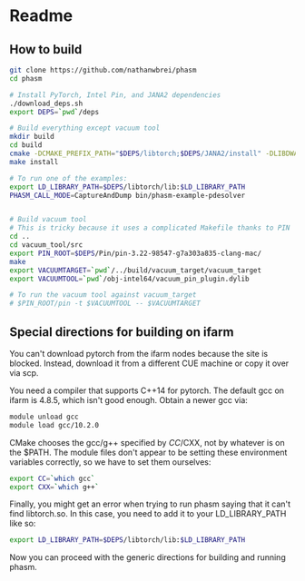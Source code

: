 
# Readme

## How to build
```bash
git clone https://github.com/nathanwbrei/phasm
cd phasm

# Install PyTorch, Intel Pin, and JANA2 dependencies
./download_deps.sh
export DEPS=`pwd`/deps

# Build everything except vacuum tool
mkdir build
cd build
cmake -DCMAKE_PREFIX_PATH="$DEPS/libtorch;$DEPS/JANA2/install" -DLIBDWARF_DIR="$DEPS/libdwarf-0.3.4/install" ..
make install

# To run one of the examples:
export LD_LIBRARY_PATH=$DEPS/libtorch/lib:$LD_LIBRARY_PATH
PHASM_CALL_MODE=CaptureAndDump bin/phasm-example-pdesolver


# Build vacuum tool 
# This is tricky because it uses a complicated Makefile thanks to PIN
cd ..
cd vacuum_tool/src
export PIN_ROOT=$DEPS/Pin/pin-3.22-98547-g7a303a835-clang-mac/
make
export VACUUMTARGET=`pwd`/../build/vacuum_target/vacuum_target
export VACUUMTOOL=`pwd`/obj-intel64/vacuum_pin_plugin.dylib

# To run the vacuum tool against vacuum_target
# $PIN_ROOT/pin -t $VACUUMTOOL -- $VACUUMTARGET

```

## Special directions for building on ifarm

You can't download pytorch from the ifarm nodes because the site is
blocked. Instead, download it from a different CUE machine or copy 
it over via scp. 

You need a compiler that supports C++14 for pytorch. The default gcc on
ifarm is 4.8.5, which isn't good enough. Obtain a newer gcc via:
```bash
module unload gcc
module load gcc/10.2.0
```
CMake chooses the gcc/g++ specified by $CC/$CXX, not by whatever is on the $PATH. 
The module files don't appear to be setting these environment variables correctly,
so we have to set them ourselves:
```bash
export CC=`which gcc`
export CXX=`which g++`
```

Finally, you might get an error when trying to run phasm saying that it 
can't find libtorch.so. In this case, you need to add it to your LD_LIBRARY_PATH
like so:
```bash
export LD_LIBRARY_PATH=$DEPS/libtorch/lib:$LD_LIBRARY_PATH
```

Now you can proceed with the generic directions for building and running phasm.
